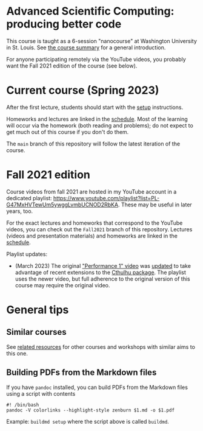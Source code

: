 # Advanced Scientific Computing: producing better code

This course is taught as a 6-session "nanocourse" at Washington University in St. Louis.
See [the course summary](summary_and_syllabus.md) for a general introduction.

For anyone participating remotely via the YouTube videos, you probably want the Fall 2021 edition of the course (see below).

# Current course (Spring 2023)

After the first lecture, students should start with the [setup](setup.md) instructions.

Homeworks and lectures are linked in the [schedule](schedule/schedule_2023.md).
Most of the learning will occur via the homework (both reading and problems); do not expect to get much out of this course if you don't do them.

The `main` branch of this repository will follow the latest iteration of the course.

# Fall 2021 edition

Course videos from fall 2021 are hosted in my YouTube account in a dedicated playlist: https://www.youtube.com/playlist?list=PL-G47MxHVTewUm5ywggLvmbUCNOD2RbKA. These may be useful in later years, too.

For the exact lectures and homeworks that correspond to the YouTube videos, you can check out the `Fall2021` branch of this repository. Lectures (videos and presentation materials) and homeworks are linked in the [schedule](schedule/schedule_2021.md).

Playlist updates:
- (March 2023) The original ["Performance 1" video](https://youtu.be/_oRRbuuxnjY) was [updated](https://youtu.be/Fq2BffZOabE) to take advantage of recent extensions to the [Cthulhu package](https://github.com/JuliaDebug/Cthulhu.jl). The playlist uses the newer video, but full adherence to the original version of this course may require the original video.

# General tips

## Similar courses

See [related resources](resources.md) for other courses and workshops with similar aims to this one.

## Building PDFs from the Markdown files

If you have `pandoc` installed, you can build PDFs from the
Markdown files using a script with contents

    #! /bin/bash
    pandoc -V colorlinks --highlight-style zenburn $1.md -o $1.pdf

Example: `buildmd setup` where the script above is called `buildmd`.
